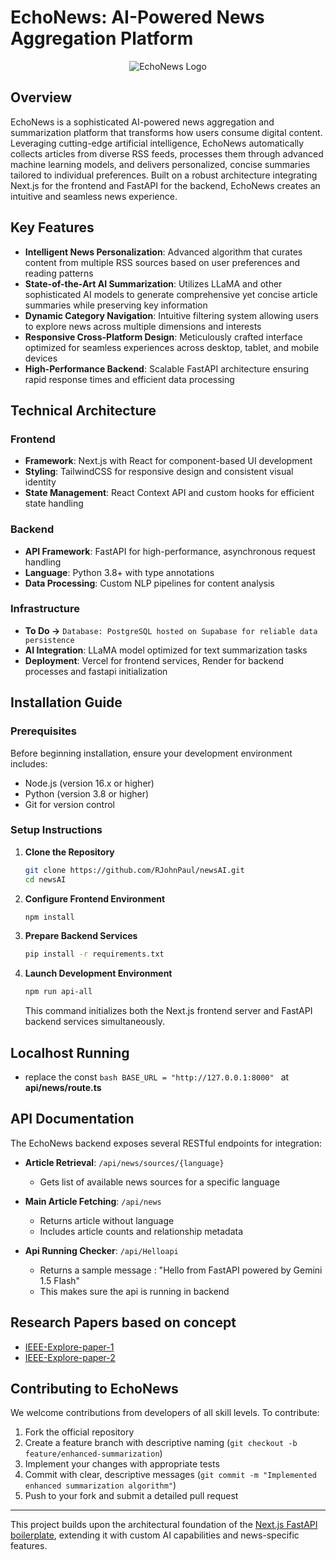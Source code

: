 # EchoNews: AI-Powered News Aggregation Platform

<p align="center">
  <img src="https://github.com/RJohnPaul/newsAI/blob/5de1faa521a7c5651845d2cac8d6781c6e1bb9e7/Template%20Example%20(1).png" alt="EchoNews Logo"/>
</p>

## Overview

EchoNews is a sophisticated AI-powered news aggregation and summarization platform that transforms how users consume digital content. Leveraging cutting-edge artificial intelligence, EchoNews automatically collects articles from diverse RSS feeds, processes them through advanced machine learning models, and delivers personalized, concise summaries tailored to individual preferences. Built on a robust architecture integrating Next.js for the frontend and FastAPI for the backend, EchoNews creates an intuitive and seamless news experience.

## Key Features

- **Intelligent News Personalization**: Advanced algorithm that curates content from multiple RSS sources based on user preferences and reading patterns
- **State-of-the-Art AI Summarization**: Utilizes LLaMA and other sophisticated AI models to generate comprehensive yet concise article summaries while preserving key information
- **Dynamic Category Navigation**: Intuitive filtering system allowing users to explore news across multiple dimensions and interests
- **Responsive Cross-Platform Design**: Meticulously crafted interface optimized for seamless experiences across desktop, tablet, and mobile devices
- **High-Performance Backend**: Scalable FastAPI architecture ensuring rapid response times and efficient data processing

## Technical Architecture

### Frontend
- **Framework**: Next.js with React for component-based UI development
- **Styling**: TailwindCSS for responsive design and consistent visual identity
- **State Management**: React Context API and custom hooks for efficient state handling

### Backend
- **API Framework**: FastAPI for high-performance, asynchronous request handling
- **Language**: Python 3.8+ with type annotations
- **Data Processing**: Custom NLP pipelines for content analysis

### Infrastructure
- **To Do ->** `Database: PostgreSQL hosted on Supabase for reliable data persistence`
- **AI Integration**: LLaMA model optimized for text summarization tasks
- **Deployment**: Vercel for frontend services, Render for backend processes and fastapi initialization

## Installation Guide

### Prerequisites
Before beginning installation, ensure your development environment includes:
- Node.js (version 16.x or higher)
- Python (version 3.8 or higher)
- Git for version control

### Setup Instructions

1. **Clone the Repository**
   ```bash
   git clone https://github.com/RJohnPaul/newsAI.git
   cd newsAI
   ```

2. **Configure Frontend Environment**
   ```bash
   npm install
   ```

3. **Prepare Backend Services**
   ```bash
   pip install -r requirements.txt
   ```

4. **Launch Development Environment**
   ```bash
   npm run api-all
   ```
   This command initializes both the Next.js frontend server and FastAPI backend services simultaneously.

## Localhost Running

- replace the const ```bash BASE_URL = "http://127.0.0.1:8000" ```  at **api/news/route.ts**


## API Documentation

The EchoNews backend exposes several RESTful endpoints for integration:

- **Article Retrieval**: `/api/news/sources/{language}`
  - Gets list of available news sources for a specific language

- **Main Article Fetching**: `/api/news`
  - Returns article without language
  - Includes article counts and relationship metadata

- **Api Running Checker**: `/api/Helloapi`
  - Returns a sample message : "Hello from FastAPI powered by Gemini 1.5 Flash"
  - This makes sure the api is running in backend

## Research Papers based on concept
 - [IEEE-Explore-paper-1](https://ieeexplore.ieee.org/document/5072521)
 - [IEEE-Explore-paper-2](https://ieeexplore.ieee.org/document/5578100)
## Contributing to EchoNews

We welcome contributions from developers of all skill levels. To contribute:

1. Fork the official repository
2. Create a feature branch with descriptive naming (`git checkout -b feature/enhanced-summarization`)
3. Implement your changes with appropriate tests
4. Commit with clear, descriptive messages (`git commit -m "Implemented enhanced summarization algorithm"`)
5. Push to your fork and submit a detailed pull request

---

This project builds upon the architectural foundation of the [Next.js FastAPI boilerplate](https://github.com/digitros/nextjs-fastapi), extending it with custom AI capabilities and news-specific features.
